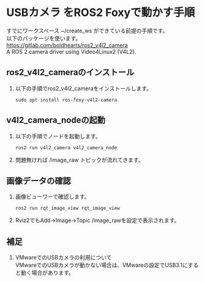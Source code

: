 # USBカメラ をROS2 Foxyで動かす手順

すでにワークスペース ~/create_ws ができている前提の手順です。  
以下のパッケージを使います。  
https://gitlab.com/boldhearts/ros2_v4l2_camera  
A ROS 2 camera driver using Video4Linux2 (V4L2).  

## ros2_v4l2_cameraのインストール

1. 以下の手順でros2_v4l2_cameraをインストールします。
    ```
    sudo apt install ros-foxy-v4l2-camera 
    ```

## v4l2_camera_nodeの起動

1. 以下の手順でノードを起動します。
    ```
    ros2 run v4l2_camera v4l2_camera_node
    ```
1. 問題無ければ /image_raw トピックが流れてきます。

## 画像データの確認

1. 画像ビューワーで確認します。
    ```
    ros2 run rqt_image_view rqt_image_view
    ```
1. Rviz2でもAdd→Image→Topic /image_rawを設定で表示されます。

## 補足
1. VMwareでのUSBカメラの利用について  
VMwareでのUSBカメラが動かない場合は、VMwareの設定でUSB3.1にすると動く場合があります。
